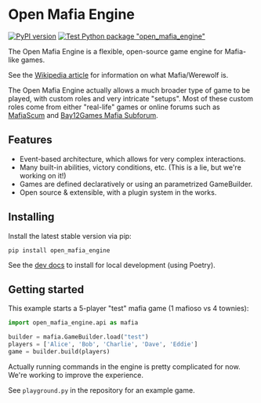 # Open Mafia Engine

[![PyPI version](https://badge.fury.io/py/open-mafia-engine.svg)](https://badge.fury.io/py/open-mafia-engine) [![Test Python package "open_mafia_engine"](https://github.com/open-mafia/open_mafia_engine/actions/workflows/python-testing.yml/badge.svg)](https://github.com/open-mafia/open_mafia_engine/actions/workflows/python-testing.yml)

The Open Mafia Engine is a flexible, open-source game engine for Mafia-like games.

See the [Wikipedia article](https://en.wikipedia.org/wiki/Mafia_%28party_game%29)
for information on what Mafia/Werewolf is.

The Open Mafia Engine actually allows a much broader type of game to be played,
with custom roles and very intricate "setups". Most of these custom roles come
from either "real-life" games or online forums such as
[MafiaScum](https://wiki.mafiascum.net/index.php?title=Main_Page) and
[Bay12Games Mafia Subforum](http://www.bay12forums.com/smf/index.php?board=20.0).

## Features

- Event-based architecture, which allows for very complex interactions.
- Many built-in abilities, victory conditions, etc.
  (This is a lie, but we're working on it!)
- Games are defined declaratively or using an parametrized GameBuilder.
- Open source & extensible, with a plugin system in the works.

## Installing

Install the latest stable version via pip:

`pip install open_mafia_engine`

See the [dev docs](development/installing_dev.md) to install for local
development (using Poetry).

## Getting started

This example starts a 5-player "test" mafia game (1 mafioso vs 4 townies):

```python
import open_mafia_engine.api as mafia

builder = mafia.GameBuilder.load("test")
players = ['Alice', 'Bob', 'Charlie', 'Dave', 'Eddie']
game = builder.build(players)
```

Actually running commands in the engine is pretty complicated for now.
We're working to improve the experience.

See `playground.py` in the repository for an example game.
